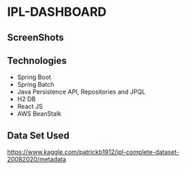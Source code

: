 # IPL-DASHBOARD

## ScreenShots


## Technologies

* Spring Boot
* Spring Batch
* Java Persistence API, Repositories and JPQL
* H2 DB
* React JS
* AWS BeanStalk

## Data Set Used
https://www.kaggle.com/patrickb1912/ipl-complete-dataset-20082020/metadata
